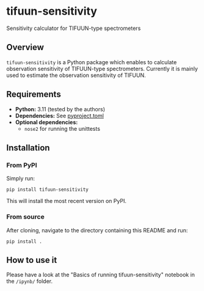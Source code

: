 # tifuun-sensitivity

Sensitivity calculator for TIFUUN-type spectrometers

## Overview

`tifuun-sensitivity` is a Python package which enables to calculate observation sensitivity of TIFUUN-type spectrometers.
Currently it is mainly used to estimate the observation sensitivity of TIFUUN.

## Requirements

- **Python:** 3.11 (tested by the authors)
- **Dependencies:** See [pyproject.toml](https://github.com/tifuun/tifuun-sensitivity/blob/main/pyproject.toml)
- **Optional dependencies:** 
    - `nose2` for running the unittests

## Installation
### From PyPI
Simply run:
```shell
pip install tifuun-sensitivity
```
This will install the most recent version on PyPI.

### From source
After cloning, navigate to the directory containing this README and run:
```shell
pip install .
```

## How to use it
Please have a look at the "Basics of running tifuun-sensitivity" notebook in the `/ipynb/` folder.
